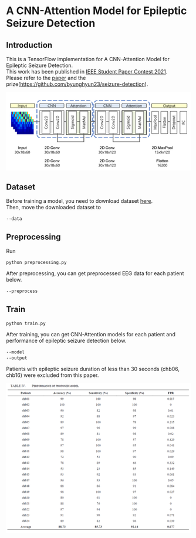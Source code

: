 # A CNN-Attention Model for Epileptic Seizure Detection

## Introduction
This is a TensorFlow implementation for A CNN-Attention Model for Epileptic Seizure Detection.  
This work has been published in [IEEE Student Paper Contest 2021](https://github.com/byunghyun23/seizure-detection).  
Please refer to the [paper](https://github.com/byunghyun23/seizure-detection) and the prize(https://github.com/byunghyun23/seizure-detection).

![image](https://github.com/byunghyun23/seizure-detection/blob/main/assets/fig1.PNG)

## Dataset
Before training a model, you need to download dataset [here](https://physionet.org/content/chbmit/1.0.0/).  
Then, move the downloaded dataset to
```
--data
```

## Preprocessing
Run
```
python preprocessing.py
```
After preprocessing, you can get preprocessed EEG data for each patient below.
```
--preprocess
```


## Train
```
python train.py
```
After training, you can get CNN-Attention models for each patient and performance of epileptic seizure detection below.
```
--model
--output
```
Patients with epileptic seizure duration of less than 30 seconds (chb06, chb16) were excluded from this paper.

![image](https://github.com/byunghyun23/seizure-detection/blob/main/assets/fig2.PNG)
